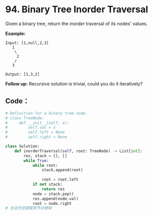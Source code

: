 # 94. Binary Tree Inorder Traversal

Given a binary tree, return the _inorder_ traversal of its nodes' values.

**Example:**

```text
Input: [1,null,2,3]
   1
    \
     2
    /
   3

Output: [1,3,2]
```

**Follow up:** Recursive solution is trivial, could you do it iteratively?

## Code：

```python
# Definition for a binary tree node.
# class TreeNode:
#     def __init__(self, x):
#         self.val = x
#         self.left = None
#         self.right = None

class Solution:
    def inorderTraversal(self, root: TreeNode) -> List[int]:
        res, stack = [], []
        while True:
            while root:
                stack.append(root)
                
                root = root.left
            if not stack:
                return res
            node = stack.pop()
            res.append(node.val)
            root = node.right
# 左边为空就取有节点继续 
```


